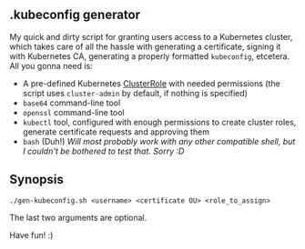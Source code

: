﻿## **.kubeconfig generator**
My quick and dirty script for granting users access to a Kubernetes cluster, which takes care of all the hassle with generating a certificate, signing it with Kubernetes CA, generating a properly formatted `kubeconfig`, etcetera. All you gonna need is:

- A pre-defined Kubernetes [ClusterRole](https://kubernetes.io/docs/reference/access-authn-authz/rbac/#role-and-clusterrole) with needed permissions (the script uses `cluster-admin` by default, if nothing is specified)
- `base64` command-line tool
- `openssl` command-line tool
- `kubectl` tool, configured with enough permissions to create cluster roles, generate certificate requests and approving them
- `bash` (Duh!) *Will most probably work with any other compatible shell, but I couldn't be bothered to test that. Sorry :D*

## **Synopsis**

    ./gen-kubeconfig.sh <username> <certificate OU> <role_to_assign>
The last two arguments are optional.

Have fun! :)

